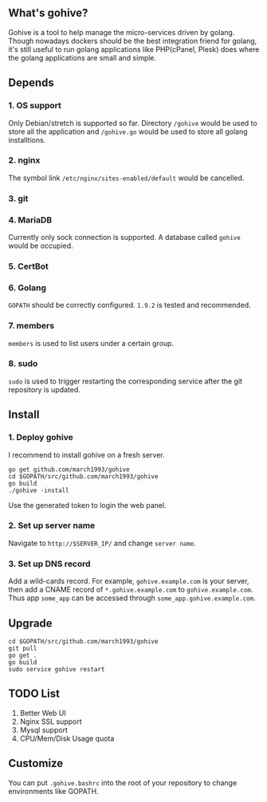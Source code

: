 ## What's gohive?
Gohive is a tool to help manage the micro-services driven by golang. Though nowadays dockers should be the best integration friend for golang, it's still useful to run golang applications like PHP(cPanel, Plesk) does where the golang applications are small and simple.


## Depends
### 1. OS support

Only Debian/stretch is supported so far. Directory `/gohive` would be used to store all the application and `/gohive.go` would be used to store all golang installtions.

### 2. nginx

The symbol link `/etc/nginx/sites-enabled/default` would be cancelled.

### 3. git

### 4. MariaDB

Currently only sock connection is supported. A database called `gohive` would be occupied.

### 5. CertBot

### 6. Golang
`GOPATH` should be correctly configured. `1.9.2` is tested and recommended.

### 7. members

`members` is used to list users under a certain group.

### 8. sudo
`sudo` is used to trigger restarting the corresponding service after the git repository is updated.

## Install
### 1. Deploy gohive
I recommend to install gohive on a fresh server.
```shell
go get github.com/march1993/gohive
cd $GOPATH/src/github.com/march1993/gohive
go build
./gohive -install
```
Use the generated token to login the web panel.

### 2. Set up server name
Navigate to `http://$SERVER_IP/` and change `server name`.

### 3. Set up DNS record
Add a wild-cards record. For example, `gohive.example.com` is your server, then add a CNAME record of `*.gohive.example.com` to `gohive.example.com`. Thus app `some_app` can be accessed through `some_app.gohive.example.com`.


## Upgrade
```shell
cd $GOPATH/src/github.com/march1993/gohive
git pull
go get .
go build
sudo service gohive restart
```

## TODO List
1. Better Web UI
2. Nginx SSL support
3. Mysql support
4. CPU/Mem/Disk Usage quota


## Customize
You can put `.gohive.bashrc` into the root of your repository to change environments like GOPATH.
